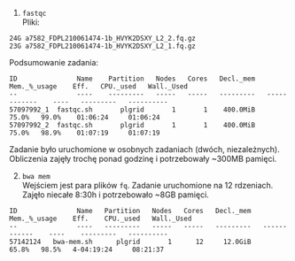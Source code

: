 1. `fastqc`  
   Pliki:
```
24G a7582_FDPL210061474-1b_HVYK2DSXY_L2_2.fq.gz
23G a7582_FDPL210061474-1b_HVYK2DSXY_L2_1.fq.gz
```
   Podsumowanie zadania:
```
ID               Name    Partition   Nodes   Cores   Decl._mem   Mem._%_usage    Eff.   CPU._used   Wall._Used
--               ----    ---------   -----   -----   ---------   ------------    ----   ---------   ----------
57097992_1  fastqc.sh       plgrid       1       1    400.0MiB          75.0%   99.0%    01:06:24     01:06:24
57097992_2  fastqc.sh       plgrid       1       1    400.0MiB          75.0%   98.9%    01:07:19     01:07:19
```

Zadanie było uruchomione w osobnych zadaniach (dwóch, niezależnych). Obliczenia zajęły trochę ponad godzinę i potrzebowały ~300MB pamięci.

2. `bwa mem`  
   Wejściem jest para plików `fq`. Zadanie uruchomione na 12 rdzeniach. Zajęło niecałe 8:30h i potrzebowało ~8GB pamięci.
```
ID               Name   Partition   Nodes   Cores   Decl._mem   Mem._%_usage    Eff.    CPU._used   Wall._Used
--               ----   ---------   -----   -----   ---------   ------------    ----    ---------   ----------
57142124   bwa-mem.sh      plgrid       1      12     12.0GiB          65.8%   98.5%   4-04:19:24     08:21:37
```
